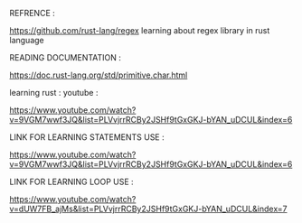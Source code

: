 REFRENCE :

https://github.com/rust-lang/regex 
learning about regex library in rust language

READING DOCUMENTATION :

https://doc.rust-lang.org/std/primitive.char.html

learning rust :
youtube :

https://www.youtube.com/watch?v=9VGM7wwf3JQ&list=PLVvjrrRCBy2JSHf9tGxGKJ-bYAN_uDCUL&index=6

LINK FOR LEARNING STATEMENTS USE :

https://www.youtube.com/watch?v=9VGM7wwf3JQ&list=PLVvjrrRCBy2JSHf9tGxGKJ-bYAN_uDCUL&index=6

LINK FOR LEARNING LOOP USE : 

https://www.youtube.com/watch?v=dUW7FB_ajMs&list=PLVvjrrRCBy2JSHf9tGxGKJ-bYAN_uDCUL&index=7


